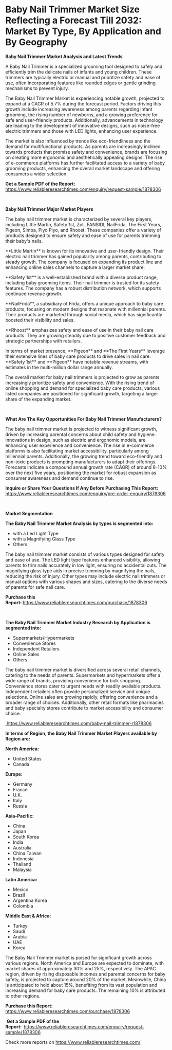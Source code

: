 <p><h1>Baby Nail Trimmer Market Size Reflecting a Forecast Till 2032: Market By Type, By Application and By Geography</h1></p><p><strong>Baby Nail Trimmer Market Analysis and Latest Trends</strong></p>
<p><p>A Baby Nail Trimmer is a specialized grooming tool designed to safely and efficiently trim the delicate nails of infants and young children. These trimmers are typically electric or manual and prioritize safety and ease of use, often incorporating features like rounded edges or gentle grinding mechanisms to prevent injury.</p><p>The Baby Nail Trimmer Market is experiencing notable growth, projected to expand at a CAGR of 5.7% during the forecast period. Factors driving this growth include increasing awareness among parents regarding infant grooming, the rising number of newborns, and a growing preference for safe and user-friendly products. Additionally, advancements in technology are leading to the development of innovative designs, such as noise-free electric trimmers and those with LED lights, enhancing user experience.</p><p>The market is also influenced by trends like eco-friendliness and the demand for multifunctional products. As parents are increasingly inclined towards products that promise safety and convenience, brands are focusing on creating more ergonomic and aesthetically appealing designs. The rise of e-commerce platforms has further facilitated access to a variety of baby grooming products, enhancing the overall market landscape and offering consumers a wider selection.</p></p>
<p><strong>Get a Sample PDF of the Report:&nbsp;</strong> <a href="https://www.reliableresearchtimes.com/enquiry/request-sample/1878306?utm_campaign=2304&utm_medium=2&utm_source=Github&utm_content=ia&utm_term=10022025&utm_id=baby-nail-trimmer">https://www.reliableresearchtimes.com/enquiry/request-sample/1878306</a></p>
<p>&nbsp;</p>
<p><strong>Baby Nail Trimmer Major Market Players</strong></p>
<p><p>The baby nail trimmer market is characterized by several key players, including Little Martin, Safety 1st, Zoli, FANSIDI, NailFrida, The First Years, Pigeon, Simba, Piyo Piyo, and Rhoost. These companies offer a variety of products designed to ensure safety and ease of use for parents trimming their baby's nails.</p><p>**Little Martin** is known for its innovative and user-friendly design. Their electric nail trimmer has gained popularity among parents, contributing to steady growth. The company is focused on expanding its product line and enhancing online sales channels to capture a larger market share.</p><p>**Safety 1st** is a well-established brand with a diverse product range, including baby grooming items. Their nail trimmer is trusted for its safety features. The company has a robust distribution network, which supports continued revenue growth.</p><p>**NailFrida**, a subsidiary of Frida, offers a unique approach to baby care products, focusing on modern designs that resonate with millennial parents. Their products are marketed through social media, which has significantly boosted their visibility and sales. </p><p>**Rhoost** emphasizes safety and ease of use in their baby nail care products. They are growing steadily due to positive customer feedback and strategic partnerships with retailers.</p><p>In terms of market presence, **Pigeon** and **The First Years** leverage their extensive lines of baby care products to drive sales in nail care. **Safety 1st** and **Pigeon** have notable revenue streams, with estimates in the multi-million dollar range annually.</p><p>The overall market for baby nail trimmers is projected to grow as parents increasingly prioritize safety and convenience. With the rising trend of online shopping and demand for specialized baby care products, various listed companies are positioned for significant growth, targeting a larger share of the expanding market.</p></p>
<p>&nbsp;</p>
<p><strong>What Are The Key Opportunities For Baby Nail Trimmer Manufacturers?</strong></p>
<p><p>The baby nail trimmer market is projected to witness significant growth, driven by increasing parental concerns about child safety and hygiene. Innovations in design, such as electric and ergonomic models, are enhancing user experience and convenience. The rise in e-commerce platforms is also facilitating market accessibility, particularly among millennial parents. Additionally, the growing trend toward eco-friendly and non-toxic products is prompting manufacturers to adapt their offerings. Forecasts indicate a compound annual growth rate (CAGR) of around 8-10% over the next five years, positioning the market for robust expansion as consumer awareness and demand continue to rise.</p></p>
<p><strong>Inquire or Share Your Questions If Any Before Purchasing This Report:</strong> <a href="https://www.reliableresearchtimes.com/enquiry/pre-order-enquiry/1878306?utm_campaign=2304&utm_medium=2&utm_source=Github&utm_content=ia&utm_term=10022025&utm_id=baby-nail-trimmer">https://www.reliableresearchtimes.com/enquiry/pre-order-enquiry/1878306</a></p>
<p>&nbsp;</p>
<p><strong>Market Segmentation</strong></p>
<p><strong>The Baby Nail Trimmer Market Analysis by types is segmented into:</strong></p>
<p><ul><li>with a Led Light Type</li><li>with a Magnifying Glass Type</li><li>Others</li></ul></p>
<p><p>The baby nail trimmer market consists of various types designed for safety and ease of use. The LED light type features enhanced visibility, allowing parents to trim nails accurately in low light, ensuring no accidental cuts. The magnifying glass type aids in precise trimming by magnifying the nails, reducing the risk of injury. Other types may include electric nail trimmers or manual options with various shapes and sizes, catering to the diverse needs of parents for safe nail care.</p></p>
<p><strong>Purchase this Report:&nbsp;</strong><a href="https://www.reliableresearchtimes.com/purchase/1878306?utm_campaign=2304&utm_medium=2&utm_source=Github&utm_content=ia&utm_term=10022025&utm_id=baby-nail-trimmer">https://www.reliableresearchtimes.com/purchase/1878306</a></p>
<p>&nbsp;</p>
<p><strong>The Baby Nail Trimmer Market Industry Research by Application is segmented into:</strong></p>
<p><ul><li>Supermarkets/Hypermarkets</li><li>Convenience Stores</li><li>Independent Retailers</li><li>Online Sales</li><li>Others</li></ul></p>
<p><p>The baby nail trimmer market is diversified across several retail channels, catering to the needs of parents. Supermarkets and hypermarkets offer a wide range of brands, providing convenience for bulk shopping. Convenience stores cater to urgent needs with readily available products. Independent retailers often provide personalized service and unique selections. Online sales are growing rapidly, offering convenience and a broader range of choices. Additionally, other retail formats like pharmacies and baby specialty stores contribute to market accessibility and consumer choice.</p></p>
<p><a href="https://www.reliableresearchtimes.com/baby-nail-trimmer-r1878306?utm_campaign=2304&utm_medium=2&utm_source=Github&utm_content=ia&utm_term=10022025&utm_id=baby-nail-trimmer">&nbsp;https://www.reliableresearchtimes.com/baby-nail-trimmer-r1878306</a></p>
<p><strong>In terms of Region, the Baby Nail Trimmer Market Players available by Region are:</strong></p>
<p>
    <p> <strong> North America: </strong>
        <ul>
            <li>United States</li>
            <li>Canada</li>
        </ul>
        </p> 
    <p> <strong> Europe: </strong>
        <ul>
            <li>Germany</li>
            <li>France</li>
            <li>U.K.</li>
            <li>Italy</li>
            <li>Russia</li>
        </ul>
        </p> 
    <p> <strong> Asia-Pacific: </strong>
        <ul>
            <li>China</li>
            <li>Japan</li>
            <li>South Korea</li>
            <li>India</li>
            <li>Australia</li>
            <li>China Taiwan</li>
            <li>Indonesia</li>
            <li>Thailand</li>
            <li>Malaysia</li>
        </ul>
        </p> 
    <p> <strong> Latin America: </strong>
        <ul>
            <li>Mexico</li>
            <li>Brazil</li>
            <li>Argentina Korea</li>
            <li>Colombia</li>
        </ul>
        </p> 
    <p> <strong> Middle East & Africa: </strong>
        <ul>
            <li>Turkey</li>
            <li>Saudi</li>
            <li>Arabia</li>
            <li>UAE</li>
            <li>Korea</li>
        </ul>
    </p>
    </p>
<p><p>The Baby Nail Trimmer market is poised for significant growth across various regions. North America and Europe are expected to dominate, with market shares of approximately 30% and 25%, respectively. The APAC region, driven by rising disposable incomes and parental concerns for baby safety, is projected to capture around 20% of the market. Meanwhile, China is anticipated to hold about 15%, benefiting from its vast population and increasing demand for baby care products. The remaining 10% is attributed to other regions.</p></p>
<p><strong>Purchase this Report: </strong><a href="https://www.reliableresearchtimes.com/purchase/1878306?utm_campaign=2304&utm_medium=2&utm_source=Github&utm_content=ia&utm_term=10022025&utm_id=baby-nail-trimmer">https://www.reliableresearchtimes.com/purchase/1878306</a></p>
<p>&nbsp;<strong>Get a Sample PDF of the Report:&nbsp;&nbsp;</strong><a href="https://www.reliableresearchtimes.com/enquiry/request-sample/1878306?utm_campaign=2304&utm_medium=2&utm_source=Github&utm_content=ia&utm_term=10022025&utm_id=baby-nail-trimmer">https://www.reliableresearchtimes.com/enquiry/request-sample/1878306</a></p>
<p><strong></strong></p>
<p>Check more reports on <a href="https://www.reliableresearchtimes.com/?utm_campaign=2304&utm_medium=2&utm_source=Github&utm_content=ia&utm_term=10022025&utm_id=baby-nail-trimmer">https://www.reliableresearchtimes.com/</a></p>